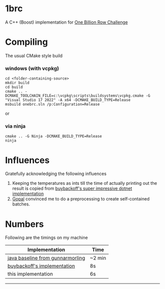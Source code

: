 # 1brc
A C++ (Boost) implementation for [One Billion Row Challenge](https://www.morling.dev/blog/one-billion-row-challenge/) 

# Compiling

The usual CMake style build

### windows (with vcpkg)
```
cd <folder-containing-source>
mkdir build
cd build
cmake .. -DCMAKE_TOOLCHAIN_FILE=c:\vcpkg\scripts\buildsystems\vcpkg.cmake -G "Visual Studio 17 2022" -A x64 -DCMAKE_BUILD_TYPE=Release
msbuild onebrc.sln /p:Configuration=Release
```
or 
### via ninja
```
cmake .. -G Ninja -DCMAKE_BUILD_TYPE=Release
ninja
```

# Influences

Gratefully acknowledging the following influences

1. Keeping the temperatures as ints till the time of actually printing out the result is copied from [buybackoff's super impressive dotnet implementation](https://github.com/buybackoff)
2. [Gopal](https://github.com/kasturgo) convinced me to do a preprocessing to create self-contained batches.
    
# Numbers

Following are the timings on my machine

 | Implementation   |   Time  |             
 | ---------------- | ------- |
 |[java baseline from gunnarmorling](https://github.com/gunnarmorling/1brc) | ~2 min |
 |[buybackoff's implementation](https://github.com/buybackoff/1brc/) | 8s |
 | this implementation                                               | 6s |
--------------------------------------------------------------------------
